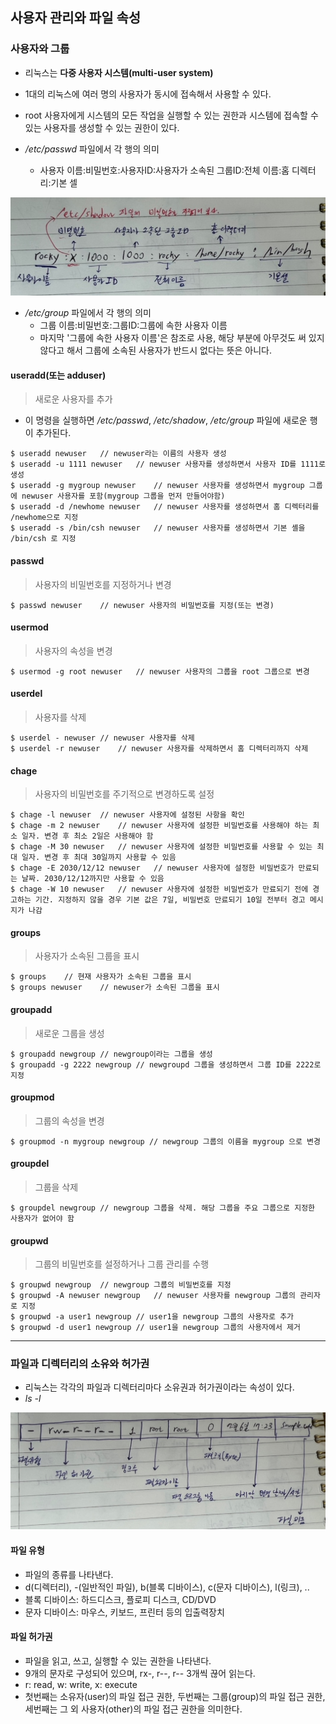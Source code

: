 ## 사용자 관리와 파일 속성



### 사용자와 그룹

- 리눅스는 **다중 사용자 시스템(multi-user system)**
- 1대의 리눅스에 여러 명의 사용자가 동시에 접속해서 사용할 수 있다.
- root 사용자에게 시스템의 모든 작업을 실행할 수 있는 권한과 시스템에 접속할 수 있는 사용자를 생성할 수 있는 권한이 있다.

- */etc/passwd* 파일에서 각 행의 의미
  - 사용자 이름:비밀번호:사용자ID:사용자가 소속된 그룹ID:전체 이름:홈 디렉터리:기본 셀

![linux_02_01](md-images/linux_02_01.jpg)

- */etc/group* 파일에서 각 행의 의미
  - 그룹 이름:비밀번호:그룹ID:그룹에 속한 사용자 이름
  - 마지막 '그룹에 속한 사용자 이름'은 참조로 사용, 해당 부분에 아무것도 써 있지 않다고 해서 그룹에 소속된 사용자가 반드시 없다는 뜻은 아니다.



#### useradd(또는 adduser)

> 새로운 사용자를 추가

- 이 명령을 실행하면 */etc/passwd*, */etc/shadow*, */etc/group* 파일에 새로운 행이 추가된다.

```shell
$ useradd newuser	// newuser라는 이름의 사용자 생성
$ useradd -u 1111 newuser	// newuser 사용자를 생성하면서 사용자 ID를 1111로 생성
$ useradd -g mygroup newuser	// newuser 사용자를 생성하면서 mygroup 그룹에 newuser 사용자를 포함(mygroup 그룹을 먼저 만들어야함)
$ useradd -d /newhome newuser	// newuser 사용자를 생성하면서 홈 디렉터리를 /newhome으로 지정
$ useradd -s /bin/csh newuser	// newuser 사용자를 생성하면서 기본 셸을 /bin/csh 로 지정
```



#### passwd

> 사용자의 비밀번호를 지정하거나 변경

```shell
$ passwd newuser	// newuser 사용자의 비밀번호를 지정(또는 변경)
```



#### usermod

> 사용자의 속성을 변경

```shell
$ usermod -g root newuser	// newuser 사용자의 그룹을 root 그룹으로 변경
```



#### userdel

> 사용자를 삭제

```shell
$ userdel - newuser	// newuser 사용자를 삭제
$ userdel -r newuser	// newuser 사용자를 삭제하면서 홈 디렉터리까지 삭제
```



#### chage

> 사용자의 비밀번호를 주기적으로 변경하도록 설정

```shell
$ chage -l newuser	// newuser 사용자에 설정된 사항을 확인
$ chage -m 2 newuser	// newuser 사용자에 설정한 비밀번호를 사용해야 하는 최소 일자. 변경 후 최소 2일은 사용해야 함
$ chage -M 30 newuser	// newuser 사용자에 설정한 비밀번호를 사용할 수 있는 최대 일자. 변경 후 최대 30일까지 사용할 수 있음
$ chage -E 2030/12/12 newuser	// newuser 사용자에 설정한 비밀번호가 만료되는 날짜. 2030/12/12까지만 사용할 수 있음
$ chage -W 10 newuser	// newuser 사용자에 설정한 비밀번호가 만료되기 전에 경고하는 기간. 지정하지 않을 경우 기본 값은 7일, 비밀번호 만료되기 10일 전부터 경고 메시지가 나감
```



#### groups

> 사용자가 소속된 그룹을 표시

```shell
$ groups	// 현재 사용자가 소속된 그룹을 표시
$ groups newuser	// newuser가 소속된 그룹을 표시
```



#### groupadd

> 새로운 그룹을 생성

```shell
$ groupadd newgroup	// newgroup이라는 그룹을 생성
$ groupadd -g 2222 newgroup	// newgroupd 그룹을 생성하면서 그룹 ID를 2222로 지정
```



#### groupmod

> 그룹의 속성을 변경

```shell
$ groupmod -n mygroup newgroup // newgroup 그룹의 이름을 mygroup 으로 변경
```



#### groupdel

> 그룹을 삭제

```shell
$ groupdel newgroup	// newgroup 그룹을 삭제. 해당 그룹을 주요 그룹으로 지정한 사용자가 없어야 함
```



#### groupwd

> 그룹의 비밀번호를 설정하거나 그룹 관리를 수행

```shell
$ groupwd newgroup	// newgroup 그룹의 비밀번호를 지정
$ groupwd -A newuser newgroup	// newuser 사용자를 newgroup 그룹의 관리자로 지정
$ groupwd -a user1 newgroup // user1을 newgroup 그룹의 사용자로 추가
$ groupwd -d user1 newgroup // user1을 newgroup 그룹의 사용자에서 제거
```



---



### 파일과 디렉터리의 소유와 허가권

- 리눅스는 각각의 파일과 디렉터리마다 소유권과 허가권이라는 속성이 있다.
- *ls -l*

![KakaoTalk_20230420_154625805](md-images/KakaoTalk_20230420_154625805.jpg)

#### 파일 유형

- 파일의 종류를 나타낸다.
- d(디렉터리), -(일반적인 파일), b(블록 디바이스), c(문자 디바이스), l(링크), ..
- 블록 디바이스: 하드디스크, 플로피 디스크, CD/DVD
- 문자 디바이스: 마우스, 키보드, 프린터 등의 입출력장치

#### 파일 허가권

- 파일을 읽고, 쓰고, 실행할 수 있는 권한을 나타낸다.
- 9개의 문자로 구성되어 있으며, rx-, r--, r-- 3개씩 끊어 읽는다.
- r: read, w: write, x: execute
- 첫번째는 소유자(user)의 파일 접근 권한, 두번째는 그룹(group)의 파일 접근 권한, 세번째는 그 외 사용자(other)의 파일 접근 권한을 의미한다.

